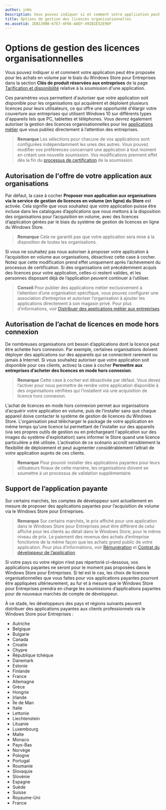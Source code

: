 ```yaml
---
author: jnHs
Description: Vous pouvez indiquer si et comment votre application peut être proposée pour les achats en volume par le biais du Windows Store pour Entreprises dans la section Clés de produit réservées aux entreprises de la page Tarification et disponibilité relative à la soumission d’une application.
title: Options de gestion des licences organisationnelles
ms.assetid: 1EB139B0-67E7-4F66-AAEF-491B1E52E96F
---
```


# Options de gestion des licences organisationnelles


Vous pouvez indiquer si et comment votre application peut être proposée pour les achats en volume par le biais du Windows Store pour Entreprises dans la section **Clés de produit réservées aux entreprises** de la page [Tarification et disponibilité](set-app-pricing-and-availability.md#organizational-licensing) relative à la soumission d'une application.

Ces paramètres vous permettent d'autoriser que votre application soit disponible pour les organisations qui acquièrent et déploient plusieurs licences pour leurs utilisateurs, ce qui offre une opportunité d'élargir votre couverture aux entreprises qui utilisent Windows 10 sur différents types d'appareils tels que PC, tablettes et téléphones. Vous devrez également autoriser la gestion des licences organisationnelles pour les [applications métier](distribute-lob-apps-to-enterprises.md) que vous publiez directement à l’attention des entreprises.

> **Remarque** Les sélections pour chacune de vos applications sont configurées indépendamment les unes des autres. Vous pouvez modifier vos préférences concernant une application à tout moment en créant une nouvelle soumission. Vos modifications prennent effet dès la fin du [processus de certification](the-app-certification-process.md) de la soumission.

## Autorisation de l'offre de votre application aux organisations

Par défaut, la case à cocher **Proposer mon application aux organisations via le service de gestion de licences en volume (en ligne) du Store** est activée. Cela signifie que vous souhaitez que votre application puisse être incluse dans les catalogues d’applications que nous mettons à la disposition des organisations pour l’acquisition en volume, avec des licences d’application gérées par le biais du système de gestion de licences en ligne du Windows Store.

> **Remarque** Cela ne garantit pas que votre application sera mise à la disposition de toutes les organisations.

Si vous ne souhaitez pas nous autoriser à proposer votre application à l’acquisition en volume aux organisations, désactivez cette case à cocher. Notez que cette modification prend effet uniquement après l’achèvement du processus de certification. Si des organisations ont précédemment acquis des licences pour votre application, celles-ci restent valides, et les personnes disposant déjà de l’application peuvent continuer à l’utiliser.

> **Conseil** Pour publier des applications métier exclusivement à l’attention d’une organisation spécifique, vous pouvez configurer une association d’entreprise et autoriser l’organisation à ajouter les applications directement à son magasin privé. Pour plus d’informations, voir [Distribuer des applications métier aux entreprises](distribute-lob-apps-to-enterprises.md).

## Autorisation de l’achat de licences en mode hors connexion


De nombreuses organisations ont besoin d’applications dont la licence peut être achetée hors connexion. Par exemple, certaines organisations doivent déployer des applications sur des appareils qui se connectent rarement ou jamais à Internet. Si vous souhaitez autoriser que votre application soit disponible pour ces clients, activez la case à cocher **Permettre aux entreprises d’acheter des licences en mode hors connexion**.

> **Remarque** Cette case à cocher est désactivée par défaut. Vous devez l’activer pour nous permettre de rendre votre application disponible à des organisations vérifiées qui l’installent via une acquisition de licence hors connexion.

L’achat de licences en mode hors connexion permet aux organisations d’acquérir votre application en volume, puis de l’installer sans que chaque appareil doive contacter le système de gestion de licences du Windows Store.
L'organisation peut télécharger le package de votre application en même temps qu'une licence lui permettant de l'installer sur des appareils (via ses propres outils de gestion ou en préchargeant l'application sur des images du système d'exploitation) sans informer le Store quand une licence particulière a été utilisée. L’activation de ce scénario accroît sensiblement la flexibilité de déploiement et peut augmenter considérablement l’attrait de votre application auprès de ces clients.

>**Remarque** Pour pouvoir installer des applications payantes pour leurs utilisateurs finaux de cette manière, les organisations doivent se soumettre à un processus de validation supplémentaire.
 
## Support de l’application payante

Sur certains marchés, les comptes de développeur sont actuellement en mesure de proposer des applications payantes pour l’acquisition de volume via le Windows Store pour Entreprises. 

> **Remarque** Sur certains marchés, le prix affiché pour une application dans le Windows Store pour Entreprises peut être différent de celui affiché pour les clients au détail dans le Windows Store, pour le même niveau de prix. Le paiement des revenus des achats d’entreprise fonctionne de la même façon que les achats grand public de votre application. Pour plus d’informations, voir [Rémunération](getting-paid-apps.md) et [Contrat du développeur de l’application](https://msdn.microsoft.com/library/windows/apps/hh694058).

Si votre pays ou votre région n’est pas répertorié ci-dessous, vos applications payantes ne seront pour le moment pas proposées dans le Windows Store pour Entreprises. Si tel est le cas, les choix de licences organisationnelles que vous faites pour vos applications payantes pourront être appliquées ultérieurement, au fur et à mesure que le Windows Store pour Entreprises prendra en charge les soumissions d’applications payantes pour de nouveaux marchés de compte de développeur.

À ce stade, les développeurs des pays et régions suivants peuvent distribuer des applications payantes aux clients professionnels via le Windows Store pour Entreprises :

- Autriche
- Belgique
- Bulgarie
- Canada
- Croatie
- Chypre
- République tchèque
- Danemark
- Estonie
- Finlande
- France
- Allemagne
- Grèce
- Hongrie
- Irlande
- Île de Man
- Italie
- Lettonie
- Liechtenstein
- Lituanie
- Luxembourg
- Malte
- Monaco
- Pays-Bas
- Norvège
- Pologne
- Portugal
- Roumanie
- Slovaquie
- Slovénie
- Espagne
- Suède
- Suisse
- Royaume-Uni
- France


<!--HONumber=May16_HO2-->


